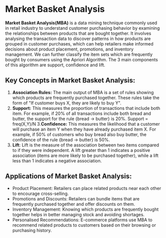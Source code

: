 # Market Basket Analysis

**Market Basket Analysis(MBA)** is a data mining technique commonly used in retail industry to understand customer purchasing behavior by examining the relationships between products that are bought together. It involves analysing the transaction data to discover patterns in how products are grouped in customer purchases, which can help retailers make informed decisions about product placement, promotions, and inventory management. We can further classify the item sets which are frequently bought by consumers using the Apriori Algorithm. The 3 main components of this algorithm are support, confidence and lift.

## Key Concepts in Market Basket Analysis:
1. **Association Rules:** The main output of MBA is a set of rules showing which products are frequently purchased together. These rules take the form of "If customer buys X, they are likely to buy Y".
2. **Support:** This measures the proportion of transactions that include both item. For example, if 20% of all transactions include both bread and butter, the support for the rule {bread -> butter} is 20%.
   Support = freq(X,Y)/N
3.**Confidence:** This measures the likelihood that a customer will purchase an item Y when they have already purchased item X. For example, if 50% of customers who buy bread also buy butter, the confidence of the rule {bread -> butter} is 50%.
4. **Lift**: Lift is the measure of the association between two items compared to if they were independent. A lift greater than 1 indicates a positive association (items are more likely to be purchased together), while a lift less than 1 indicates a negative association.

## Applications of Market Basket Analysis:
* Product Placement: Retailers can place related products near each other to encourage cross-selling.
* Promotions and Discounts: Retailers can bundle items that are frequently purchased together and offer discounts on them.
* Inventory Management: Knowing which products are frequently bought together helps in better managing stock and avoiding shortages.
* Personalised Recommendations: E-commerce platforms use MBA to recommend related products to customers based on their browsing or purchasing history.


